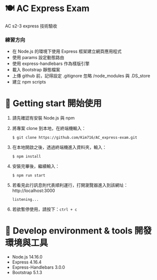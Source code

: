 # 🍽 AC Express Exam

AC s2-3 express 技術驗收

### 練習方向

- 在 Node.js 的環境下使用 Express 框架建立網頁應用程式
- 使用 params 設定動態路由
- 使用 express-handlebars 作為樣版引擎
- 載入 Bootstrap 靜態檔案
- 上傳 github 前，記得設定 .gitignore 忽略 /node_modules 與 .DS_store 
- 建立 npm scripts


# 🚀 Getting start 開始使用

1. 請先確認有安裝 Node.js 與 npm

2. 將專案 clone 到本地，在終端機輸入：

   ```
   $ git clone https://github.com/Kim716/AC_express-exam.git
   ```

3. 在本地開啟之後，透過終端機進入資料夾，輸入：

   ```
   $ npm install
   ```

4. 安裝完畢後，繼續輸入：

   ```
   $ npm run start
   ```

5. 若看見此行訊息則代表順利運行，打開瀏覽器進入到該網址：http://localhost:3000

   ```
   listening...
   ```

6. 若欲暫停使用，請按下：`ctrl + c`

# 🔧 Develop environment & tools 開發環境與工具

- Node.js 14.16.0
- Express 4.16.4
- Express-Handlebars 3.0.0
- Bootstrap 5.1.3
